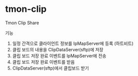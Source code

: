 tmon-clip
=========

Tmon Clip Share

기능
  1. 일정 간격으로 클라이언트 정보를 IpMapServer에 등록 (하트비트)
  2. 클립 보드의 내용을 ClipDataServer(sftp)에 저장
  3. 클립 보드 저장 완료 이벤트를 IpMapServer에 전송
  4. 클립 보드 저장 완료 이벤트를 받음
  5. ClipDataServer(sftp)에서 클립보드 받기
